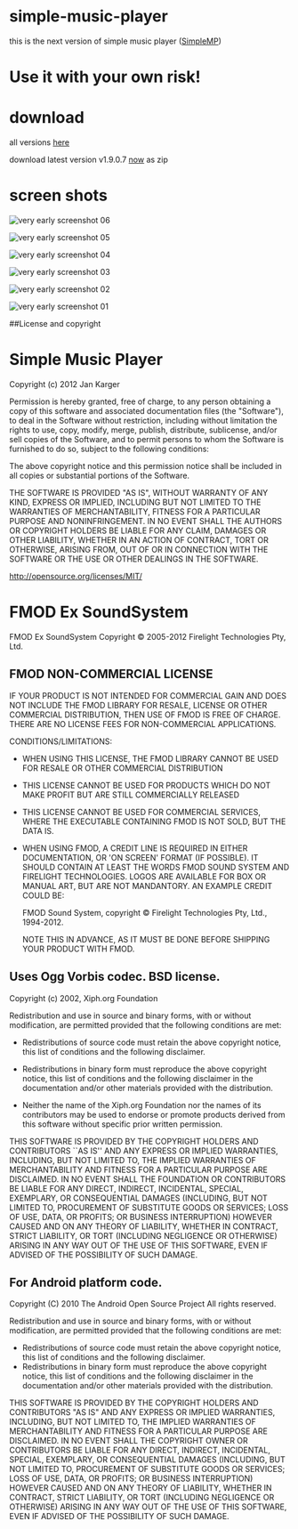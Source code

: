 simple-music-player
===================

this is the next version of simple music player ([SimpleMP](http://jkarger.de/simple-music-player/))

Use it with your own risk!
==========================

download
========

all versions [here](https://github.com/punker76/simple-music-player/tree/master/dist)  

download latest version v1.9.0.7 [now](https://github.com/punker76/simple-music-player/raw/master/dist/smp_1.9.0.7.zip) as zip  

screen shots
============

![very early screenshot 06](https://raw.github.com/punker76/simple-music-player/master/screenshots/2013-01-05_23h26_18.png)  

![very early screenshot 05](https://raw.github.com/punker76/simple-music-player/master/screenshots/2012-12-19_21h55_18.png)  

![very early screenshot 04](https://raw.github.com/punker76/simple-music-player/master/screenshots/2012-12-19_21h54_53.png)  

![very early screenshot 03](https://raw.github.com/punker76/simple-music-player/master/screenshots/2012-12-19_14h48_05.png)  

![very early screenshot 02](https://raw.github.com/punker76/simple-music-player/master/screenshots/2012-12-16_17h14_57.png)  

![very early screenshot 01](https://raw.github.com/punker76/simple-music-player/master/screenshots/2012-12-13_23h14_25.png)  

##License and copyright

Simple Music Player
===================

Copyright (c) 2012 Jan Karger

Permission is hereby granted, free of charge, to any person obtaining a copy of this software and associated documentation files (the "Software"), to deal in the Software without restriction, including without limitation the rights to use, copy, modify, merge, publish, distribute, sublicense, and/or sell copies of the Software, and to permit persons to whom the Software is furnished to do so, subject to the following conditions:

The above copyright notice and this permission notice shall be included in all copies or substantial portions of the Software.

THE SOFTWARE IS PROVIDED "AS IS", WITHOUT WARRANTY OF ANY KIND, EXPRESS OR IMPLIED, INCLUDING BUT NOT LIMITED TO THE WARRANTIES OF MERCHANTABILITY, FITNESS FOR A PARTICULAR PURPOSE AND NONINFRINGEMENT. IN NO EVENT SHALL THE AUTHORS OR COPYRIGHT HOLDERS BE LIABLE FOR ANY CLAIM, DAMAGES OR OTHER LIABILITY, WHETHER IN AN ACTION OF CONTRACT, TORT OR OTHERWISE, ARISING FROM, OUT OF OR IN CONNECTION WITH THE SOFTWARE OR THE USE OR OTHER DEALINGS IN THE SOFTWARE.

<http://opensource.org/licenses/MIT/>

FMOD Ex SoundSystem
===================

FMOD Ex SoundSystem Copyright © 2005-2012 Firelight Technologies Pty, Ltd.

FMOD NON-COMMERCIAL LICENSE
------------------------------------
IF YOUR PRODUCT IS NOT INTENDED FOR COMMERCIAL GAIN AND DOES NOT 
INCLUDE THE FMOD LIBRARY FOR RESALE, LICENSE OR OTHER COMMERCIAL 
DISTRIBUTION, THEN USE OF FMOD IS FREE OF CHARGE.  THERE ARE NO 
LICENSE FEES FOR NON-COMMERCIAL APPLICATIONS.

CONDITIONS/LIMITATIONS:
- WHEN USING THIS LICENSE, THE FMOD LIBRARY CANNOT BE USED FOR 
  RESALE OR OTHER COMMERCIAL DISTRIBUTION 
- THIS LICENSE CANNOT BE USED FOR PRODUCTS WHICH DO NOT MAKE 
  PROFIT BUT ARE STILL COMMERCIALLY RELEASED 
- THIS LICENSE CANNOT BE USED FOR COMMERCIAL SERVICES, WHERE THE 
  EXECUTABLE CONTAINING FMOD IS NOT SOLD, BUT THE DATA IS.
- WHEN USING FMOD, A CREDIT LINE IS REQUIRED IN EITHER DOCUMENTATION, 
  OR 'ON SCREEN' FORMAT (IF POSSIBLE). IT SHOULD CONTAIN AT LEAST 
  THE WORDS FMOD SOUND SYSTEM AND FIRELIGHT TECHNOLOGIES. 
  LOGOS ARE AVAILABLE FOR BOX OR MANUAL ART, BUT ARE NOT MANDANTORY. 
  AN EXAMPLE CREDIT COULD BE:
  
  FMOD Sound System, copyright © Firelight Technologies Pty, Ltd., 1994-2012.

  NOTE THIS IN ADVANCE, AS IT MUST BE DONE BEFORE SHIPPING YOUR 
  PRODUCT WITH FMOD.

Uses Ogg Vorbis codec.  BSD license.
------------------------------------
Copyright (c) 2002, Xiph.org Foundation

Redistribution and use in source and binary forms, with or without
modification, are permitted provided that the following conditions
are met:

- Redistributions of source code must retain the above copyright
notice, this list of conditions and the following disclaimer.

- Redistributions in binary form must reproduce the above copyright
notice, this list of conditions and the following disclaimer in the
documentation and/or other materials provided with the distribution.

- Neither the name of the Xiph.org Foundation nor the names of its
contributors may be used to endorse or promote products derived from
this software without specific prior written permission.

THIS SOFTWARE IS PROVIDED BY THE COPYRIGHT HOLDERS AND CONTRIBUTORS
``AS IS'' AND ANY EXPRESS OR IMPLIED WARRANTIES, INCLUDING, BUT NOT
LIMITED TO, THE IMPLIED WARRANTIES OF MERCHANTABILITY AND FITNESS FOR
A PARTICULAR PURPOSE ARE DISCLAIMED.  IN NO EVENT SHALL THE FOUNDATION
OR CONTRIBUTORS BE LIABLE FOR ANY DIRECT, INDIRECT, INCIDENTAL,
SPECIAL, EXEMPLARY, OR CONSEQUENTIAL DAMAGES (INCLUDING, BUT NOT
LIMITED TO, PROCUREMENT OF SUBSTITUTE GOODS OR SERVICES; LOSS OF USE,
DATA, OR PROFITS; OR BUSINESS INTERRUPTION) HOWEVER CAUSED AND ON ANY
THEORY OF LIABILITY, WHETHER IN CONTRACT, STRICT LIABILITY, OR TORT
(INCLUDING NEGLIGENCE OR OTHERWISE) ARISING IN ANY WAY OUT OF THE USE
OF THIS SOFTWARE, EVEN IF ADVISED OF THE POSSIBILITY OF SUCH DAMAGE.

For Android platform code.
--------------------------
Copyright (C) 2010 The Android Open Source Project
All rights reserved.

Redistribution and use in source and binary forms, with or without
modification, are permitted provided that the following conditions
are met:
 * Redistributions of source code must retain the above copyright
   notice, this list of conditions and the following disclaimer.
 * Redistributions in binary form must reproduce the above copyright
   notice, this list of conditions and the following disclaimer in
   the documentation and/or other materials provided with the
   distribution.

THIS SOFTWARE IS PROVIDED BY THE COPYRIGHT HOLDERS AND CONTRIBUTORS
"AS IS" AND ANY EXPRESS OR IMPLIED WARRANTIES, INCLUDING, BUT NOT
LIMITED TO, THE IMPLIED WARRANTIES OF MERCHANTABILITY AND FITNESS
FOR A PARTICULAR PURPOSE ARE DISCLAIMED. IN NO EVENT SHALL THE
COPYRIGHT OWNER OR CONTRIBUTORS BE LIABLE FOR ANY DIRECT, INDIRECT,
INCIDENTAL, SPECIAL, EXEMPLARY, OR CONSEQUENTIAL DAMAGES (INCLUDING,
BUT NOT LIMITED TO, PROCUREMENT OF SUBSTITUTE GOODS OR SERVICES; LOSS
OF USE, DATA, OR PROFITS; OR BUSINESS INTERRUPTION) HOWEVER CAUSED
AND ON ANY THEORY OF LIABILITY, WHETHER IN CONTRACT, STRICT LIABILITY,
OR TORT (INCLUDING NEGLIGENCE OR OTHERWISE) ARISING IN ANY WAY OUT
OF THE USE OF THIS SOFTWARE, EVEN IF ADVISED OF THE POSSIBILITY OF
SUCH DAMAGE.
